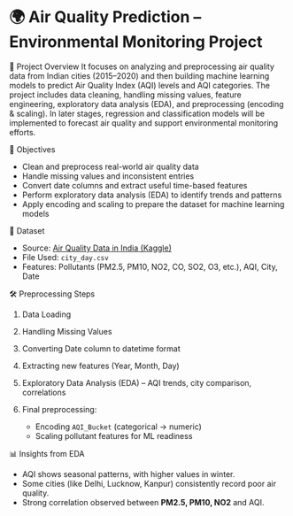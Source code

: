 
# 🌍 Air Quality Prediction – Environmental Monitoring Project

📌 Project Overview
It focuses on analyzing and preprocessing air quality data from Indian cities (2015–2020) and then building machine learning models to predict Air Quality Index (AQI) levels and AQI categories.
The project includes data cleaning, handling missing values, feature engineering, exploratory data analysis (EDA), and preprocessing (encoding & scaling). In later stages, regression and classification models will be implemented to forecast air quality and support environmental monitoring efforts.

 🎯 Objectives

* Clean and preprocess real-world air quality data
* Handle missing values and inconsistent entries
* Convert date columns and extract useful time-based features
* Perform exploratory data analysis (EDA) to identify trends and patterns
* Apply encoding and scaling to prepare the dataset for machine learning models

📂 Dataset

* Source: [Air Quality Data in India (Kaggle)](https://www.kaggle.com/datasets/rohanrao/air-quality-data-in-india)
* File Used: `city_day.csv`
* Features: Pollutants (PM2.5, PM10, NO2, CO, SO2, O3, etc.), AQI, City, Date

🛠️ Preprocessing Steps 

1. Data Loading
2. Handling Missing Values
3. Converting Date column to datetime format
4. Extracting new features (Year, Month, Day)
5. Exploratory Data Analysis (EDA) – AQI trends, city comparison, correlations
6. Final preprocessing:

   * Encoding `AQI_Bucket` (categorical → numeric)
   * Scaling pollutant features for ML readiness

📊 Insights from EDA

* AQI shows seasonal patterns, with higher values in winter.
* Some cities (like Delhi, Lucknow, Kanpur) consistently record poor air quality.
* Strong correlation observed between **PM2.5, PM10, NO2** and AQI.





